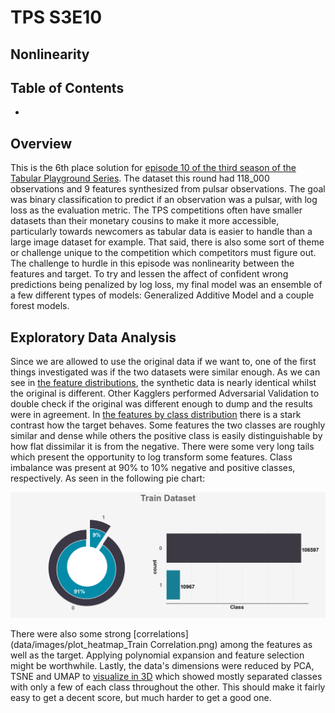 # TPS S3E10 <!-- omit in toc -->

## Nonlinearity <!-- omit in toc -->

## Table of Contents <!-- omit in toc -->

- 

## Overview

This is the 6th place solution for [episode 10 of the third season of the Tabular Playground Series](https://www.kaggle.com/competitions/playground-series-s3e10/overview). The dataset this round had 118_000 observations and 9 features synthesized from pulsar observations. The goal was binary classification to predict if an observation was a pulsar, with log loss as the evaluation metric. The TPS competitions often have smaller datasets than their monetary cousins to make it more accessible, particularly towards newcomers as tabular data is easier to handle than a large image dataset for example. That said, there is also some sort of theme or challenge unique to the competition which competitors must figure out. The challenge to hurdle in this episode was nonlinearity between the features and target. To try and lessen the affect of confident wrong predictions being penalized by log loss, my final model was an ensemble of a few different types of models: Generalized Additive Model and a couple forest models.

## Exploratory Data Analysis

Since we are allowed to use the original data if we want to, one of the first things investigated was if the two datasets were similar enough. As we can see in [the feature distributions](data/images/features_distribution.png), the synthetic data is nearly identical whilst the original is different. Other Kagglers performed Adversarial Validation to double check if the original was different enough to dump and the results were in agreement. In [the features by class distribution](data/images/features_vs_class_dist.png) there is a stark contrast how the target behaves. Some features the two classes are roughly similar and dense while others the positive class is easily distinguishable by how flat dissimilar it is from the negative. There were some very long tails which present the opportunity to log transform some features. Class imbalance was present at 90% to 10% negative and positive classes, respectively. As seen in the following pie chart:

![class imbalance pie chart](data/images/plot_count_Train.png)

There were also some strong [correlations](data/images/plot_heatmap_Train Correlation.png) among the features as well as the target. Applying polynomial expansion and feature selection might be worthwhile. Lastly, the data's dimensions were reduced by PCA, TSNE and UMAP to [visualize in 3D](notebooks/1.EDA.ipynb#3d-visualization) which showed mostly separated classes with only a few of each class throughout the other. This should make it fairly easy to get a decent score, but much harder to get a good one.


